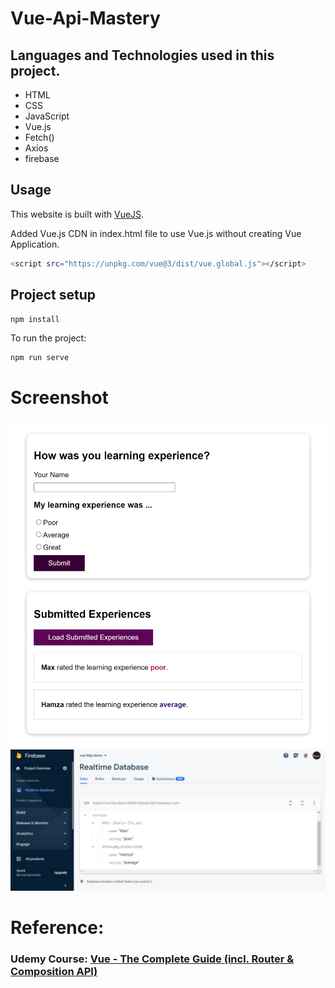 # Vue-Api-Mastery

## Languages and Technologies used in this project.

- HTML
- CSS 
- JavaScript
- Vue.js
- Fetch()
- Axios
- firebase

## Usage

This website is built with [VueJS](https://vuejs.org/).

Added Vue.js CDN in index.html file to use Vue.js without creating Vue Application.

```bash
<script src="https://unpkg.com/vue@3/dist/vue.global.js"></script>
```

## Project setup
```
npm install
```

To run the project:
```bash
npm run serve
```

# Screenshot
<img src="./src/images/screen.png" />
<img src="./src/images/screen2.png" />

# Reference:
### Udemy Course: [Vue - The Complete Guide (incl. Router & Composition API)](https://www.udemy.com/course/vuejs-2-the-complete-guide/)